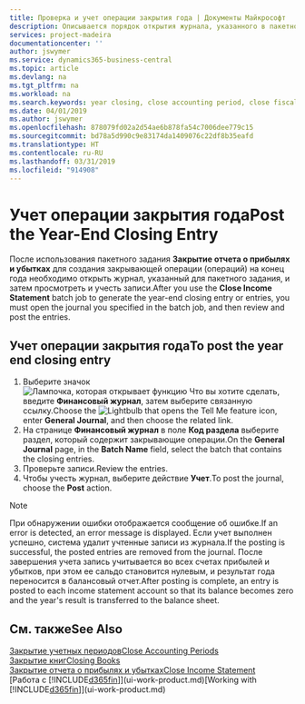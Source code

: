 ```yaml
---
title: Проверка и учет операции закрытия года | Документы Майкрософт
description: Описывается порядок открытия журнала, указанного в пакетном задании "Закрытие отчета о прибылях и убытках", и проверки и учета операции закрытия года.
services: project-madeira
documentationcenter: ''
author: jswymer
ms.service: dynamics365-business-central
ms.topic: article
ms.devlang: na
ms.tgt_pltfrm: na
ms.workload: na
ms.search.keywords: year closing, close accounting period, close fiscal year, bank account detailed trial balance
ms.date: 04/01/2019
ms.author: jswymer
ms.openlocfilehash: 878079fd02a2d54ae6b878fa54c7006dee779c15
ms.sourcegitcommit: bd78a5d990c9e83174da1409076c22df8b35eafd
ms.translationtype: HT
ms.contentlocale: ru-RU
ms.lasthandoff: 03/31/2019
ms.locfileid: "914908"
---
```

# <a name="post-the-year-end-closing-entry"></a><span data-ttu-id="a9c06-103">Учет операции закрытия года</span><span class="sxs-lookup"><span data-stu-id="a9c06-103">Post the Year-End Closing Entry</span></span>
<span data-ttu-id="a9c06-104">После использования пакетного задания **Закрытие отчета о прибылях и убытках** для создания закрывающей операции (операций) на конец года необходимо открыть журнал, указанный для пакетного задания, и затем просмотреть и учесть записи.</span><span class="sxs-lookup"><span data-stu-id="a9c06-104">After you use the **Close Income Statement** batch job to generate the year-end closing entry or entries, you must open the journal you specified in the batch job, and then review and post the entries.</span></span>

## <a name="to-post-the-year-end-closing-entry"></a><span data-ttu-id="a9c06-105">Учет операции закрытия года</span><span class="sxs-lookup"><span data-stu-id="a9c06-105">To post the year end closing entry</span></span>
1. <span data-ttu-id="a9c06-106">Выберите значок ![Лампочка, которая открывает функцию Что вы хотите сделать](media/ui-search/search_small.png "Что вы хотите сделать"), введите **Финансовый журнал**, затем выберите связанную ссылку.</span><span class="sxs-lookup"><span data-stu-id="a9c06-106">Choose the ![Lightbulb that opens the Tell Me feature](media/ui-search/search_small.png "Tell me what you want to do") icon, enter **General Journal**, and then choose the related link.</span></span>
2. <span data-ttu-id="a9c06-107">На странице **Финансовый журнал** в поле **Код раздела** выберите раздел, который содержит закрывающие операции.</span><span class="sxs-lookup"><span data-stu-id="a9c06-107">On the **General Journal** page, in the **Batch Name** field, select the batch that contains the closing entries.</span></span>
3. <span data-ttu-id="a9c06-108">Проверьте записи.</span><span class="sxs-lookup"><span data-stu-id="a9c06-108">Review the entries.</span></span>
4. <span data-ttu-id="a9c06-109">Чтобы учесть журнал, выберите действие **Учет**.</span><span class="sxs-lookup"><span data-stu-id="a9c06-109">To post the journal, choose the **Post** action.</span></span>

> [!NOTE]  
>   <span data-ttu-id="a9c06-110">При обнаружении ошибки отображается сообщение об ошибке.</span><span class="sxs-lookup"><span data-stu-id="a9c06-110">If an error is detected, an error message is displayed.</span></span> <span data-ttu-id="a9c06-111">Если учет выполнен успешно, система удалит учтенные записи из журнала.</span><span class="sxs-lookup"><span data-stu-id="a9c06-111">If the posting is successful, the posted entries are removed from the journal.</span></span> <span data-ttu-id="a9c06-112">После завершения учета запись учитывается во всех счетах прибылей и убытков, при этом ее сальдо становится нулевым, и результат года переносится в балансовый отчет.</span><span class="sxs-lookup"><span data-stu-id="a9c06-112">After posting is complete, an entry is posted to each income statement account so that its balance becomes zero and the year's result is transferred to the balance sheet.</span></span>

## <a name="see-also"></a><span data-ttu-id="a9c06-113">См. также</span><span class="sxs-lookup"><span data-stu-id="a9c06-113">See Also</span></span>
[<span data-ttu-id="a9c06-114">Закрытие учетных периодов</span><span class="sxs-lookup"><span data-stu-id="a9c06-114">Close Accounting Periods</span></span>](year-close-account-periods.md)  
[<span data-ttu-id="a9c06-115">Закрытие книг</span><span class="sxs-lookup"><span data-stu-id="a9c06-115">Closing Books</span></span>](year-close-books.md)  
[<span data-ttu-id="a9c06-116">Закрытие отчета о прибылях и убытках</span><span class="sxs-lookup"><span data-stu-id="a9c06-116">Close Income Statement</span></span>](year-close-income-statement.md)  
<span data-ttu-id="a9c06-117">[Работа с [!INCLUDE[d365fin](includes/d365fin_md.md)]](ui-work-product.md)</span><span class="sxs-lookup"><span data-stu-id="a9c06-117">[Working with [!INCLUDE[d365fin](includes/d365fin_md.md)]](ui-work-product.md)</span></span>
